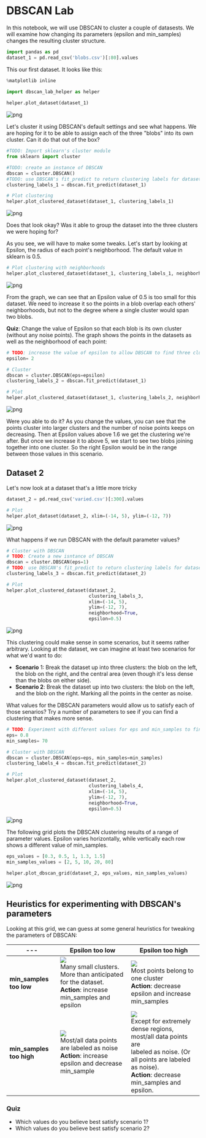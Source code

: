 
# DBSCAN Lab
In this notebook, we will use DBSCAN to cluster a couple of datasests. We will examine how changing its parameters (epsilon and min_samples) changes the resulting cluster structure.


```python
import pandas as pd
dataset_1 = pd.read_csv('blobs.csv')[:80].values
```

This our first dataset. It looks like this:


```python
%matplotlib inline

import dbscan_lab_helper as helper
    
helper.plot_dataset(dataset_1)
```


![png](output_3_0.png)


Let's cluster it using DBSCAN's default settings and see what happens. We are hoping for it to be able to assign each of the three "blobs" into its own cluster. Can it do that out of the box?


```python
#TODO: Import sklearn's cluster module
from sklearn import cluster

#TODO: create an instance of DBSCAN
dbscan = cluster.DBSCAN()
#TODO: use DBSCAN's fit_predict to return clustering labels for dataset_1
clustering_labels_1 = dbscan.fit_predict(dataset_1)
```


```python
# Plot clustering
helper.plot_clustered_dataset(dataset_1, clustering_labels_1)
```


![png](output_6_0.png)


Does that look okay? Was it able to group the dataset into the three clusters we were hoping for?

As you see, we will have to make some tweaks. Let's start by looking at Epsilon, the radius of each point's neighborhood. The default value in sklearn is 0.5.


```python
# Plot clustering with neighborhoods
helper.plot_clustered_dataset(dataset_1, clustering_labels_1, neighborhood=True)

```


![png](output_8_0.png)


From the graph, we can see that an Epsilon value of 0.5 is too small for this dataset. We need to increase it so the points in a blob overlap each others' neighborhoods, but not to the degree where a single cluster would span two blobs.

**Quiz**: Change the value of Epsilon so that each blob is its own cluster (without any noise points). The graph shows  the points in the datasets as well as the neighborhood of each point:


```python
# TODO: increase the value of epsilon to allow DBSCAN to find three clusters in the dataset
epsilon= 2

# Cluster
dbscan = cluster.DBSCAN(eps=epsilon)
clustering_labels_2 = dbscan.fit_predict(dataset_1)

# Plot
helper.plot_clustered_dataset(dataset_1, clustering_labels_2, neighborhood=True, epsilon=epsilon)
```


![png](output_10_0.png)


Were you able to do it? As you change the values, you can see that the points cluster into larger clusters and the number of noise points keeps on decreasing. Then at Epsilon values above 1.6 we get the clustering we're after. But once we increase it to above 5, we start to see two blobs joining together into one cluster. So the right Epsilon would be in the range between those values in this scenario.

## Dataset 2

Let's now look at a dataset that's a little more tricky


```python
dataset_2 = pd.read_csv('varied.csv')[:300].values
```


```python
# Plot
helper.plot_dataset(dataset_2, xlim=(-14, 5), ylim=(-12, 7))
```


![png](output_13_0.png)


What happens if we run DBSCAN with the default parameter values?


```python
# Cluster with DBSCAN
# TODO: Create a new isntance of DBSCAN
dbscan = cluster.DBSCAN(eps=1)
# TODO: use DBSCAN's fit_predict to return clustering labels for dataset_2
clustering_labels_3 = dbscan.fit_predict(dataset_2)
```


```python
# Plot
helper.plot_clustered_dataset(dataset_2, 
                              clustering_labels_3, 
                              xlim=(-14, 5), 
                              ylim=(-12, 7), 
                              neighborhood=True, 
                              epsilon=0.5)
```


![png](output_16_0.png)


This clustering could make sense in some scenarios, but it seems rather arbitrary. Looking at the dataset, we can imagine at least two scenarios for what we'd want to do:
 * **Scenario** 1: Break the dataset up into three clusters: the blob on the left, the blob on the right, and the central area (even though it's less dense than the blobs on either side).
 * **Scenario 2**: Break the dataset up into two clusters: the blob on the left, and the blob on the right. Marking all the points in the center as noise. 
 
What values for the DBSCAN parameters would allow us to satisfy each of those senarios? Try a number of parameters to see if you can find a clustering that makes more sense.



```python
# TODO: Experiment with different values for eps and min_samples to find a suitable clustering for the dataset
eps= 0.8
min_samples= 70

# Cluster with DBSCAN
dbscan = cluster.DBSCAN(eps=eps, min_samples=min_samples)
clustering_labels_4 = dbscan.fit_predict(dataset_2)

# Plot
helper.plot_clustered_dataset(dataset_2, 
                              clustering_labels_4, 
                              xlim=(-14, 5), 
                              ylim=(-12, 7), 
                              neighborhood=True, 
                              epsilon=0.5)
```


![png](output_18_0.png)



The following grid plots the DBSCAN clustering results of a range of parameter values. Epsilon varies horizontally, while vertically each row shows a different value of min_samples.


```python
eps_values = [0.3, 0.5, 1, 1.3, 1.5]
min_samples_values = [2, 5, 10, 20, 80]

helper.plot_dbscan_grid(dataset_2, eps_values, min_samples_values)

```


![png](output_20_0.png)


## Heuristics for experimenting with DBSCAN's parameters
Looking at this grid, we can guess at some general heuristics for tweaking the parameters of DBSCAN:

|--- |Epsilon too low|Epsilon too high|
|---|---|---|
|**min_samples too low** |<img src='images/low_epsilon_and_low_min_sample.png'><br>Many small clusters. More than anticipated for the dataset. <br>**Action**: increase min_samples and epsilon| <img src='images/high_epsilon_and_low_min_sample.png'><br>Most points belong to one cluster<br>**Action**: decrease epsilon and increase min_samples|
|**min_samples too high**|<img src='images/low_epsilon_and_high_min_sample.png'><br>Most/all data points are labeled as noise<br>**Action**: increase epsilon and decrease min_sample| <img src='images/high_epsilon_and_high_min_sample.png'><br> Except for extremely dense regions, most/all data points are <br>labeled as noise. (Or all points are labeled as noise). <br>**Action**: decrease min_samples and epsilon.|

### Quiz
* Which values do you believe best satisfy scenario 1? 
* Which values do you believe best satisfy scenario 2?

